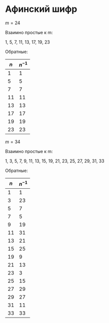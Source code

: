 # Афинский шифр

$m = 24$

Взаимно простые к m:

1, 5, 7, 11, 13, 17, 19, 23

Обратные:

| $n$ | $n^{-1}$ |
| --- | -------- |
| 1   | 1        |
| 5   | 5        |
| 7   | 7        |
| 11  | 11       |
| 13  | 13       |
| 17  | 17       |
| 19  | 19       |
| 23  | 23       |

$m = 34$

Взаимно простые к m:

1, 3, 5, 7, 9, 11, 13, 15, 19, 21, 23, 25, 27, 29, 31, 33

Обратные:

| $n$ | $n^{-1}$ |
| --- | -------- |
| 1   | 1        |
| 3   | 23       |
| 5   | 7        |
| 7   | 5        |
| 9   | 19       |
| 11  | 31       |
| 13  | 21       |
| 15  | 25       |
| 19  | 9        |
| 21  | 13       |
| 23  | 3        |
| 25  | 15       |
| 27  | 29       |
| 29  | 27       |
| 31  | 11       |
| 33  | 33       |

